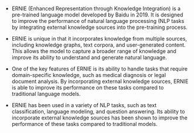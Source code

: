 - ERNIE (Enhanced Representation through Knowledge Integration) is a pre-trained language model developed by Baidu in 2019. It is designed to improve 
  the performance of natural language processing (NLP tasks by integrating external knowledge sources into the pre-training process.

- ERNIE is unique in that it incorporates knowledge from multiple sources, including knowledge graphs, text corpora, and user-generated content. This allows the 
  model to capture a broader range of knowledge and improve its ability to understand and generate natural language.

- One of the key features of ERNIE is its ability to handle tasks that require domain-specific knowledge, such as medical diagnosis or legal document analysis. By 
  incorporating external knowledge sources, ERNIE is able to improve its performance on these tasks compared to traditional language models.

- ERNIE has been used in a variety of NLP tasks, such as text classification, language modeling, and question answering. Its ability to incorporate external 
  knowledge sources has been shown to improve the performance of these tasks compared to traditional models.
